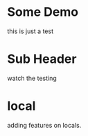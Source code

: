 # Some Demo

this is just a test

# Sub Header

watch the testing

# local

adding features on locals.
